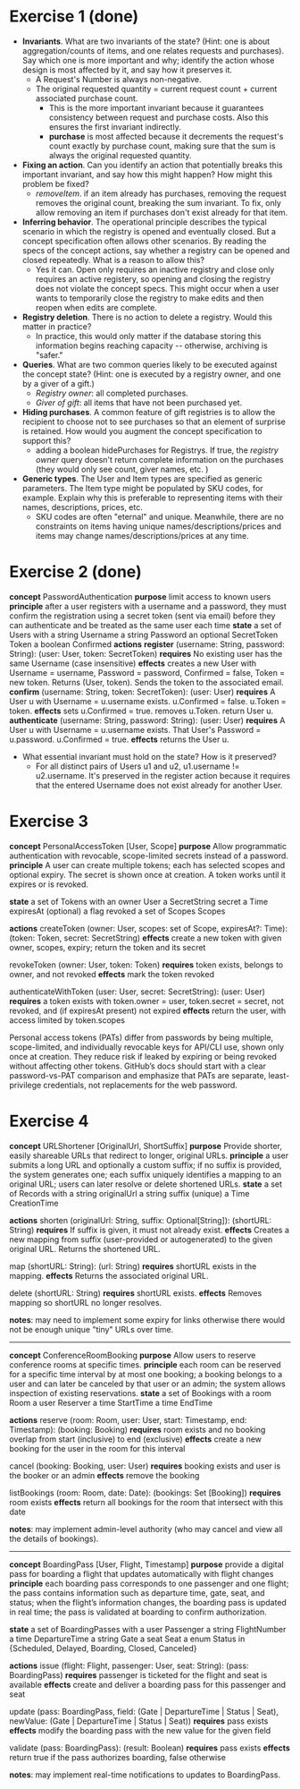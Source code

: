 # Exercise 1 (done)

- **Invariants**. What are two invariants of the state? (Hint: one is about aggregation/counts of items, and one relates requests and purchases). Say which one is more important and why; identify the action whose design is most affected by it, and say how it preserves it.
  - A Request's Number is always non-negative. 
  - The original requested quantity = current request count + current associated purchase count. 
    - This is the more important invariant because it guarantees consistency between request and purchase costs. Also this ensures the first invariant indirectly. 
    - **purchase** is most affected because it decrements the request's count exactly by purchase count, making sure that the sum is always the original requested quantity. 
- **Fixing an action**. Can you identify an action that potentially breaks this important invariant, and say how this might happen? How might this problem be fixed?
  - *removeItem*. if an item already has purchases, removing the request removes the original count, breaking the sum invariant. To fix, only allow removing an item if purchases don't exist already for that item. 
- **Inferring behavior**. The operational principle describes the typical scenario in which the registry is opened and eventually closed. But a concept specification often allows other scenarios. By reading the specs of the concept actions, say whether a registry can be opened and closed repeatedly. What is a reason to allow this?
  - Yes it can. Open only requires an inactive registry and close only requires an active registery, so opening and closing the registry does not violate the concept specs. This might occur when a user wants to temporarily close the registry to make edits and then reopen when edits are complete. 
- **Registry deletion**. There is no action to delete a registry. Would this matter in practice?
  - In practice, this would only matter if the database storing this information begins reaching capacity -- otherwise, archiving is "safer."
- **Queries**. What are two common queries likely to be executed against the concept state? (Hint: one is executed by a registry owner, and one by a giver of a gift.)
  - *Registry owner*: all completed purchases. 
  - *Giver of gift*: all items that have not been purchased yet. 
- **Hiding purchases**. A common feature of gift registries is to allow the recipient to choose not to see purchases so that an element of surprise is retained. How would you augment the concept specification to support this?
  - adding a boolean hidePurchases for Registrys. If true, the *registry owner* query doesn't return complete information on the purchases (they would only see count, giver names, etc. )
- **Generic types**. The User and Item types are specified as generic parameters. The Item type might be populated by SKU codes, for example. Explain why this is preferable to representing items with their names, descriptions, prices, etc.
  - SKU codes are often "eternal" and unique. Meanwhile, there are no constraints on items having unique names/descriptions/prices and items may change names/descriptions/prices at any time. 

# Exercise 2 (done)
**concept** PasswordAuthentication
  **purpose** limit access to known users
  **principle** after a user registers with a username and a password,
they must confirm the registration using a secret token (sent via email)
before they can authenticate and be treated as the same user each time
  **state**
    a set of Users with
        a string Username
        a string Password
        an optional SecretToken Token
        a boolean Confirmed
  **actions**
    **register** (username: String, password: String): (user: User, token: SecretToken)
      **requires** No existing user has the same Username (case insensitive)
      **effects** creates a new User with Username = username, Password = password, Confirmed = false, Token = new token. Returns (User, token). Sends the token to the associated email. 
    **confirm** (username: String, token: SecretToken): (user: User)
      **requires** A User u with Username = u.username exists. u.Confirmed = false. u.Token = token. 
      **effects** sets u.Confirmed = true. removes u.Token. return User u. 
    **authenticate** (username: String, password: String): (user: User)
      **requires** A User u with Username = u.username exists. That User's Password = u.password. u.Confirmed = true. 
      **effects** returns the User u.

- What essential invariant must hold on the state? How is it preserved?
  - For all distinct pairs of Users u1 and u2, u1.username != u2.username. It's preserved in the register action because it requires that the entered Username does not exist already for another User. 

# Exercise 3
**concept** PersonalAccessToken \[User, Scope]
**purpose** Allow programmatic authentication with revocable, scope-limited secrets instead of a password.
**principle** A user can create multiple tokens; each has selected scopes and optional expiry. The secret is shown once at creation. A token works until it expires or is revoked.

**state**
  a set of Tokens with
  an owner User
  a SecretString secret
  a Time expiresAt (optional)
  a flag revoked
  a set of Scopes Scopes

**actions**
  createToken (owner: User, scopes: set of Scope, expiresAt?: Time): (token: Token, secret: SecretString)
    **effects** create a new token with given owner, scopes, expiry; return the token and its secret

revokeToken (owner: User, token: Token)
  **requires** token exists, belongs to owner, and not revoked
  **effects** mark the token revoked

authenticateWithToken (user: User, secret: SecretString): (user: User)
  **requires** a token exists with token.owner = user, token.secret = secret, not revoked, and (if expiresAt present) not expired
  **effects** return the user, with access limited by token.scopes

Personal access tokens (PATs) differ from passwords by being multiple, scope-limited, and individually revocable keys for API/CLI use, shown only once at creation. They reduce risk if leaked by expiring or being revoked without affecting other tokens. GitHub’s docs should start with a clear password-vs-PAT comparison and emphasize that PATs are separate, least-privilege credentials, not replacements for the web password.

# Exercise 4
**concept** URLShortener \[OriginalUrl, ShortSuffix]
**purpose** Provide shorter, easily shareable URLs that redirect to longer, original URLs.
**principle** a user submits a long URL and optionally a custom suffix;
if no suffix is provided, the system generates one;
each suffix uniquely identifies a mapping to an original URL;
users can later resolve or delete shortened URLs.
**state**
  a set of Records with
    a string originalUrl
    a string suffix (unique)
    a Time CreationTime

**actions**
  shorten (originalUrl: String, suffix: Optional\[String]): (shortURL: String)
    **requires** If suffix is given, it must not already exist.
    **effects** Creates a new mapping from suffix (user-provided or autogenerated) to the given original URL. Returns the shortened URL.

  map (shortURL: String): (url: String)
    **requires** shortURL exists in the mapping.
    **effects** Returns the associated original URL.

  delete (shortURL: String)
    **requires** shortURL exists.
    **effects** Removes mapping so shortURL no longer resolves.

**notes**: may need to implement some expiry for links otherwise there would not be enough unique "tiny" URLs over time. 

---

**concept** ConferenceRoomBooking 
**purpose** Allow users to reserve conference rooms at specific times.
**principle** each room can be reserved for a specific time interval by at most one booking;
a booking belongs to a user and can later be canceled by that user or an admin;
the system allows inspection of existing reservations.
**state**
a set of Bookings with
  a room Room
  a user Reserver
  a time StartTime
  a time EndTime

**actions**
  reserve (room: Room, user: User, start: Timestamp, end: Timestamp): (booking: Booking)
    **requires** room exists and no booking overlap from start (inclusive) to end (exclusive)
    **effects** create a new booking for the user in the room for this interval

  cancel (booking: Booking, user: User)
    **requires** booking exists and user is the booker or an admin
    **effects** remove the booking

  listBookings (room: Room, date: Date): (bookings: Set \[Booking])
    **requires** room exists
    **effects** return all bookings for the room that intersect with this date

**notes**: may implement admin-level authority (who may cancel and view all the details of bookings).

---

**concept** BoardingPass \[User, Flight, Timestamp]
**purpose** provide a digital pass for boarding a flight that updates automatically with flight changes
**principle**
each boarding pass corresponds to one passenger and one flight; 
the pass contains information such as departure time, gate, seat, and status;
when the flight’s information changes, the boarding pass is updated in real time;
the pass is validated at boarding to confirm authorization.

**state**
a set of BoardingPasses with
  a user Passenger
  a string FlightNumber
  a time DepartureTime
  a string Gate
  a seat Seat
  a enum Status in {Scheduled, Delayed, Boarding, Closed, Canceled}

**actions**
  issue (flight: Flight, passenger: User, seat: String): (pass: BoardingPass)
    **requires** passenger is ticketed for the flight and seat is available
    **effects** create and deliver a boarding pass for this passenger and seat

  update (pass: BoardingPass, field: (Gate | DepartureTime | Status | Seat), newValue: (Gate | DepartureTime | Status | Seat))
    **requires** pass exists
    **effects** modify the boarding pass with the new value for the given field

  validate (pass: BoardingPass): (result: Boolean)
    **requires** pass exists
    **effects** return true if the pass authorizes boarding, false otherwise

  **notes**: may implement real-time notifications to updates to BoardingPass. 